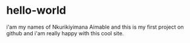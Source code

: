 # hello-world

i'am my names of Nkurikiyimana Aimable and
this is my first project on github
and i'am really happy with this cool site.
